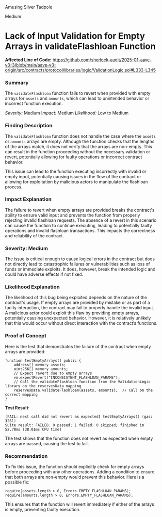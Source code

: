 Amusing Silver Tadpole

Medium

# Lack of Input Validation for Empty Arrays in validateFlashloan Function

**Affected Line of Code:**  https://github.com/sherlock-audit/2025-01-aave-v3-3/blob/main/aave-v3-origin/src/contracts/protocol/libraries/logic/ValidationLogic.sol#L333-L345

### Summary
The `validateFlashloan` function fails to revert when provided with empty arrays for `assets` and `amounts`, which can lead to unintended behavior or incorrect function execution.

*Severity:* Medium
I*mpact:* Medium
*Likelihood:* Low to Medium

### Finding Description
The `validateFlashloan` function does not handle the case where the `assets` or `amounts` arrays are empty. Although the function checks that the lengths of the arrays match, it does not verify that the arrays are non-empty. This can result in the function proceeding without the necessary validation or revert, potentially allowing for faulty operations or incorrect contract behavior.

This issue can lead to the function executing incorrectly with invalid or empty input, potentially causing issues in the flow of the contract or allowing for exploitation by malicious actors to manipulate the flashloan process.

### Impact Explanation
The failure to revert when empty arrays are provided breaks the contract's ability to ensure valid input and prevents the function from properly rejecting invalid flashloan requests. The absence of a revert in this scenario can cause the function to continue executing, leading to potentially faulty operations and invalid flashloan transactions. This impacts the correctness and reliability of the contract.

### Severity: Medium
The issue is critical enough to cause logical errors in the contract but does not directly lead to catastrophic failures or vulnerabilities such as loss of funds or immediate exploits. It does, however, break the intended logic and could have adverse effects if not fixed.

### Likelihood Explanation
The likelihood of this bug being exploited depends on the nature of the contract's usage. If empty arrays are provided by mistake or as part of a faulty interaction, the contract may fail to properly handle the invalid input. A malicious actor could exploit this flaw by providing empty arrays, potentially causing unexpected behavior. However, it is relatively unlikely that this would occur without direct interaction with the contract’s functions.

### Proof of Concept
Here is the test that demonstrates the failure of the contract when empty arrays are provided:

```solidity
function testEmptyArrays() public {
    address[] memory assets;
    uint256[] memory amounts;
    // Expect revert due to empty arrays
    vm.expectRevert("INCONSISTENT_FLASHLOAN_PARAMS");
    // Call the validateFlashloan function from the ValidationLogic library on the reservesData mapping
    reservesData.validateFlashloan(assets, amounts);  // Call on the correct mapping
}
```
**Test Result:**

```solidity
[FAIL: next call did not revert as expected] testEmptyArrays() (gas: 3261)
Suite result: FAILED. 0 passed; 1 failed; 0 skipped; finished in 52.78ms (38.01ms CPU time)
```
The test shows that the function does not revert as expected when empty arrays are passed, causing the test to fail.

### Recommendation
To fix this issue, the function should explicitly check for empty arrays before proceeding with any other operations. Adding a condition to ensure that both arrays are non-empty would prevent this behavior. Here is a possible fix:

```solidity
require(assets.length > 0, Errors.EMPTY_FLASHLOAN_PARAMS);
require(amounts.length > 0, Errors.EMPTY_FLASHLOAN_PARAMS);
```
This ensures that the function will revert immediately if either of the arrays is empty, preventing faulty execution.